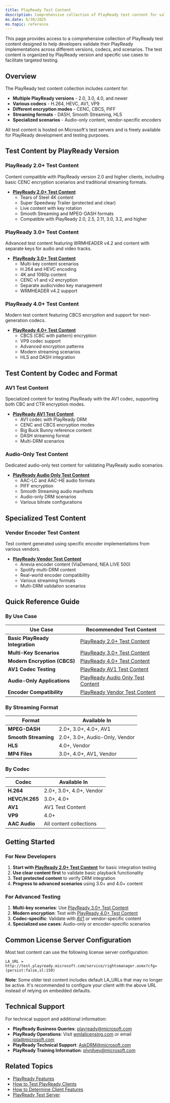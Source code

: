 ```yaml
---
title: PlayReady Test Content
description: Comprehensive collection of PlayReady test content for validation and compatibility testing across different versions and scenarios
ms.date: 6/30/2025
ms.topic: reference
---
```


This page provides access to a comprehensive collection of PlayReady test content designed to help developers validate their PlayReady implementations across different versions, codecs, and scenarios. The test content is organized by PlayReady version and specific use cases to facilitate targeted testing.

## Overview

The PlayReady test content collection includes content for:

- **Multiple PlayReady versions** - 2.0, 3.0, 4.0, and newer
- **Various codecs** - H.264, HEVC, AV1, VP9
- **Different encryption modes** - CENC, CBCS, PIFF
- **Streaming formats** - DASH, Smooth Streaming, HLS
- **Specialized scenarios** - Audio-only content, vendor-specific encoders

All test content is hosted on Microsoft's test servers and is freely available for PlayReady development and testing purposes.

## Test Content by PlayReady Version

### PlayReady 2.0+ Test Content

Content compatible with PlayReady version 2.0 and higher clients, including basic CENC encryption scenarios and traditional streaming formats.

- **[PlayReady 2.0+ Test Content](playready-2x-test-content.md)**
  - Tears of Steel 4K content
  - Super Speedway Trailer (protected and clear)
  - Live content with key rotation
  - Smooth Streaming and MPEG-DASH formats
  - Compatible with PlayReady 2.0, 2.5, 2.11, 3.0, 3.2, and higher

### PlayReady 3.0+ Test Content

Advanced test content featuring WRMHEADER v4.2 and content with separate keys for audio and video tracks.

- **[PlayReady 3.0+ Test Content](playready-3x-test-content.md)**
  - Multi-key content scenarios
  - H.264 and HEVC encoding
  - 4K and 1080p content
  - CENC v1 and v2 encryption
  - Separate audio/video key management
  - WRMHEADER v4.2 support

### PlayReady 4.0+ Test Content

Modern test content featuring CBCS encryption and support for next-generation codecs.

- **[PlayReady 4.0+ Test Content](playready-4x-test-content.md)**
  - CBCS (CBC with pattern) encryption
  - VP9 codec support
  - Advanced encryption patterns
  - Modern streaming scenarios
  - HLS and DASH integration

## Test Content by Codec and Format

### AV1 Test Content

Specialized content for testing PlayReady with the AV1 codec, supporting both CBC and CTR encryption modes.

- **[PlayReady AV1 Test Content](playready-av1-test-content.md)**
  - AV1 codec with PlayReady DRM
  - CENC and CBCS encryption modes
  - Big Buck Bunny reference content
  - DASH streaming format
  - Multi-DRM scenarios

### Audio-Only Test Content

Dedicated audio-only test content for validating PlayReady audio scenarios.

- **[PlayReady Audio Only Test Content](playready-audio-only-test-content.md)**
  - AAC-LC and AAC-HE audio formats
  - PIFF encryption
  - Smooth Streaming audio manifests
  - Audio-only DRM scenarios
  - Various bitrate configurations

## Specialized Test Content

### Vendor Encoder Test Content

Test content generated using specific encoder implementations from various vendors.

- **[PlayReady Vendor Test Content](playready-vendor-test-content.md)**
  - Anevia encoder content (ViaDemand, NEA LIVE 500)
  - Spotify multi-DRM content
  - Real-world encoder compatibility
  - Various streaming formats
  - Multi-DRM validation scenarios

## Quick Reference Guide

### By Use Case

| Use Case | Recommended Test Content |
|----------|-------------------------|
| **Basic PlayReady Integration** | [PlayReady 2.0+ Test Content](playready-2x-test-content.md) |
| **Multi-Key Scenarios** | [PlayReady 3.0+ Test Content](playready-3x-test-content.md) |
| **Modern Encryption (CBCS)** | [PlayReady 4.0+ Test Content](playready-4x-test-content.md) |
| **AV1 Codec Testing** | [PlayReady AV1 Test Content](playready-av1-test-content.md) |
| **Audio-Only Applications** | [PlayReady Audio Only Test Content](playready-audio-only-test-content.md) |
| **Encoder Compatibility** | [PlayReady Vendor Test Content](playready-vendor-test-content.md) |

### By Streaming Format

| Format | Available In |
|--------|-------------|
| **MPEG-DASH** | 2.0+, 3.0+, 4.0+, AV1 |
| **Smooth Streaming** | 2.0+, 3.0+, Audio-Only, Vendor |
| **HLS** | 4.0+, Vendor |
| **MP4 Files** | 3.0+, 4.0+, AV1, Vendor |

### By Codec

| Codec | Available In |
|-------|-------------|
| **H.264** | 2.0+, 3.0+, 4.0+, Vendor |
| **HEVC/H.265** | 3.0+, 4.0+ |
| **AV1** | AV1 Test Content |
| **VP9** | 4.0+ |
| **AAC Audio** | All content collections |

## Getting Started

### For New Developers

1. **Start with [PlayReady 2.0+ Test Content](playready-2x-test-content.md)** for basic integration testing
2. **Use clear content first** to validate basic playback functionality
3. **Test protected content** to verify DRM integration
4. **Progress to advanced scenarios** using 3.0+ and 4.0+ content

### For Advanced Testing

1. **Multi-key scenarios**: Use [PlayReady 3.0+ Test Content](playready-3x-test-content.md)
2. **Modern encryption**: Test with [PlayReady 4.0+ Test Content](playready-4x-test-content.md)
3. **Codec-specific**: Validate with [AV1](playready-av1-test-content.md) or vendor-specific content
4. **Specialized use cases**: Audio-only or encoder-specific scenarios

## Common License Server Configuration

Most test content can use the following license server configuration:

```http
LA_URL = http://test.playready.microsoft.com/service/rightsmanager.asmx?cfg=(persist:false,sl:150)
```

**Note**: Some older test content includes default LA_URLs that may no longer be active. It's recommended to configure your client with the above URL instead of relying on embedded defaults.

## Technical Support

For technical support and additional information:

- **PlayReady Business Queries**: [playready@microsoft.com](mailto:playready@microsoft.com)
- **PlayReady Operations**: Visit [wmlalicensing.com](http://wmlalicensing.com/) or email [ipla@microsoft.com](mailto:ipla@microsoft.com)
- **PlayReady Technical Support**: [AskDRM@microsoft.com](mailto:AskDRM@microsoft.com)  
- **PlayReady Training Information**: [plyrdyev@microsoft.com](mailto:plyrdyev@microsoft.com)

## Related Topics

- [PlayReady Features](../../Features/playready-features.md)
- [How to Test PlayReady Clients](../how-to-test-client-server-versions.md)
- [How to Determine Client Features](../how-to-determine-client-features.md)
- [PlayReady Test Server](https://test.playready.microsoft.com/)
